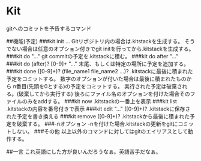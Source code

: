 # Kit
gitへのコミットを予告するコマンド

##機能(予定)
###kit init ...
Gitリポジトリ内の場合は.kitstackを生成する。
そうでない場合は任意のオプション付きでgit initを行ってから.kitstackを生成する。
###kit do "..."
git commitの予定を.kitstackに積む。
###kit do after "..."
###kit do (after)? [0-9]+ "..."
末尾、もしくは特定の場所に予定を追加する。
###kit done ([0-9]+)? (file_name1 file_name2 ...)?
.kitstackに最後に積まれた予定をコミットする。
数字のオプションが付いた場合は最後に積まれたものから
n番目(先頭を0とする)の予定をコミットする。
実行された予定は破棄される。(破棄してから実行する)
後ろにファイル名のオプションを付けた場合そのファイルのみをaddする。
###kit now
.kitstackの一番上を表示
###kit list
.kitstackの内容を番号付きで表示
###kit edit "..." ([0-9]+)?
.kitstackに保存された予定を書き換える
###kit remove ([0-9]+)?
.kitstackから最後に積まれた予定を破棄する。
###-nオプション
-nを付けた場合.kitstackの更新をgitにコミットしない。
###その他
以上以外のコマンドに対してはgitのエイリアスとして動作する。

##一言
これ英語にした方が良いんだろうなぁ。英語苦手だなぁ。
